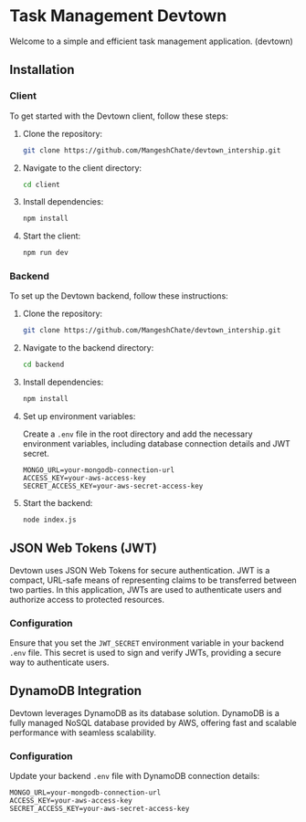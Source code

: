 # Task Management Devtown

Welcome to a simple and efficient task management application.
(devtown)

## Installation

### Client

To get started with the Devtown client, follow these steps:

1. Clone the repository:

    ```bash
    git clone https://github.com/MangeshChate/devtown_intership.git
    ```

2. Navigate to the client directory:

    ```bash
    cd client
    ```

3. Install dependencies:

    ```bash
    npm install
    ```

4. Start the client:

    ```bash
    npm run dev
    ```

### Backend

To set up the Devtown backend, follow these instructions:

1. Clone the repository:

    ```bash
    git clone https://github.com/MangeshChate/devtown_intership.git
    ```

2. Navigate to the backend directory:

    ```bash
    cd backend
    ```

3. Install dependencies:

    ```bash
    npm install
    ```

4. Set up environment variables:

    Create a `.env` file in the root directory and add the necessary environment variables, including database connection details and JWT secret.

    ```plaintext
    MONGO_URL=your-mongodb-connection-url
    ACCESS_KEY=your-aws-access-key
    SECRET_ACCESS_KEY=your-aws-secret-access-key

    ```

5. Start the backend:

    ```bash
    node index.js
    ```

## JSON Web Tokens (JWT)

Devtown uses JSON Web Tokens for secure authentication. JWT is a compact, URL-safe means of representing claims to be transferred between two parties. In this application, JWTs are used to authenticate users and authorize access to protected resources.

### Configuration

Ensure that you set the `JWT_SECRET` environment variable in your backend `.env` file. This secret is used to sign and verify JWTs, providing a secure way to authenticate users.

## DynamoDB Integration

Devtown leverages DynamoDB as its database solution. DynamoDB is a fully managed NoSQL database provided by AWS, offering fast and scalable performance with seamless scalability.

### Configuration

Update your backend `.env` file with DynamoDB connection details:

```plaintext
MONGO_URL=your-mongodb-connection-url
ACCESS_KEY=your-aws-access-key
SECRET_ACCESS_KEY=your-aws-secret-access-key

